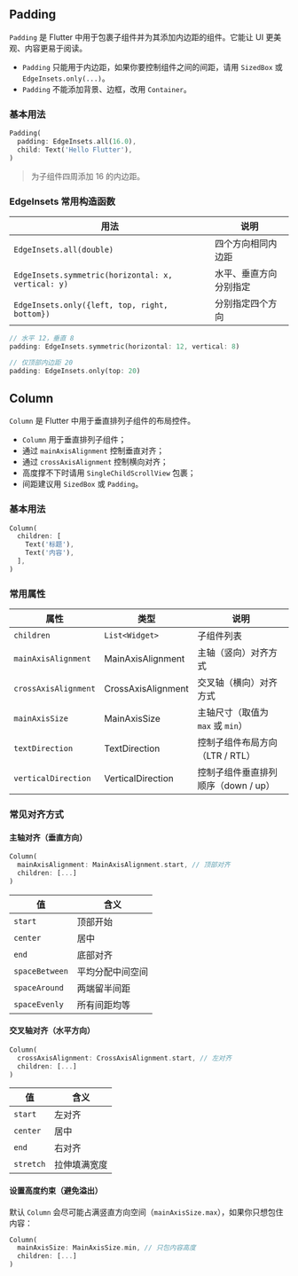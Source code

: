 ## Padding

`Padding` 是 Flutter 中用于包裹子组件并为其添加内边距的组件。它能让 UI 更美观、内容更易于阅读。

- `Padding` 只能用于内边距，如果你要控制组件之间的间距，请用 `SizedBox` 或 `EdgeInsets.only(...)`。
- `Padding` 不能添加背景、边框，改用 `Container`。

### 基本用法

```dart
Padding(
  padding: EdgeInsets.all(16.0),
  child: Text('Hello Flutter'),
)
```

> 为子组件四周添加 16 的内边距。

### EdgeInsets 常用构造函数

| 用法                                                 | 说明          |
| -------------------------------------------------- | ----------- |
| `EdgeInsets.all(double)`                           | 四个方向相同内边距   |
| `EdgeInsets.symmetric(horizontal: x, vertical: y)` | 水平、垂直方向分别指定 |
| `EdgeInsets.only({left, top, right, bottom})`      | 分别指定四个方向    |


```dart
// 水平 12，垂直 8
padding: EdgeInsets.symmetric(horizontal: 12, vertical: 8)

// 仅顶部内边距 20
padding: EdgeInsets.only(top: 20)
```




## Column

`Column` 是 Flutter 中用于垂直排列子组件的布局控件。

- `Column` 用于垂直排列子组件；
- 通过 `mainAxisAlignment` 控制垂直对齐；
- 通过 `crossAxisAlignment` 控制横向对齐；
- 高度撑不下时请用 `SingleChildScrollView` 包裹；
- 间距建议用 `SizedBox` 或 `Padding`。


### 基本用法

```dart
Column(
  children: [
    Text('标题'),
    Text('内容'),
  ],
)
```

### 常用属性

| 属性                   | 类型                 | 说明                      |
| -------------------- | ------------------ | ----------------------- |
| `children`           | `List<Widget>`       | 子组件列表                   |
| `mainAxisAlignment`  | MainAxisAlignment  | 主轴（竖向）对齐方式              |
| `crossAxisAlignment` | CrossAxisAlignment | 交叉轴（横向）对齐方式             |
| `mainAxisSize`       | MainAxisSize       | 主轴尺寸（取值为 `max` 或 `min`） |
| `textDirection`      | TextDirection      | 控制子组件布局方向（LTR / RTL）    |
| `verticalDirection`  | VerticalDirection  | 控制子组件垂直排列顺序（down / up）  |

### 常见对齐方式

#### 主轴对齐（垂直方向）

```dart
Column(
  mainAxisAlignment: MainAxisAlignment.start, // 顶部对齐
  children: [...]
)
```

| 值                        | 含义            |
|---------------------------|-----------------|
| `start`                   | 顶部开始         |
| `center`                  | 居中             |
| `end`                     | 底部对齐         |
| `spaceBetween`            | 平均分配中间空间 |
| `spaceAround`             | 两端留半间距     |
| `spaceEvenly`             | 所有间距均等     |

#### 交叉轴对齐（水平方向）

```dart
Column(
  crossAxisAlignment: CrossAxisAlignment.start, // 左对齐
  children: [...]
)
```

| 值              | 含义         |
|------------------|--------------|
| `start`          | 左对齐       |
| `center`         | 居中         |
| `end`            | 右对齐       |
| `stretch`        | 拉伸填满宽度 |

#### 设置高度约束（避免溢出）

默认 `Column` 会尽可能占满竖直方向空间（`mainAxisSize.max`），如果你只想包住内容：

```dart
Column(
  mainAxisSize: MainAxisSize.min, // 只包内容高度
  children: [...]
)
```

